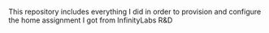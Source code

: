 This repository includes everything I did in order to provision and configure the home assignment I got from InfinityLabs R&D
